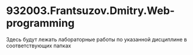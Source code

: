# 932003.Frantsuzov.Dmitry.Web-programming
Здесь будут лежать лабораторные работы по указанной дисциплине в соответствующих папках
